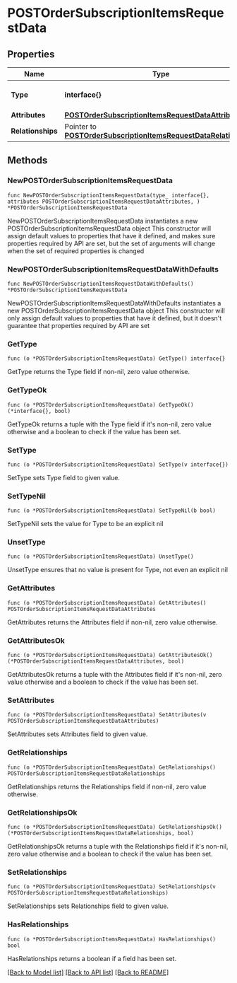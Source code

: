 # POSTOrderSubscriptionItemsRequestData

## Properties

Name | Type | Description | Notes
------------ | ------------- | ------------- | -------------
**Type** | **interface{}** | The resource&#39;s type | 
**Attributes** | [**POSTOrderSubscriptionItemsRequestDataAttributes**](POSTOrderSubscriptionItemsRequestDataAttributes.md) |  | 
**Relationships** | Pointer to [**POSTOrderSubscriptionItemsRequestDataRelationships**](POSTOrderSubscriptionItemsRequestDataRelationships.md) |  | [optional] 

## Methods

### NewPOSTOrderSubscriptionItemsRequestData

`func NewPOSTOrderSubscriptionItemsRequestData(type_ interface{}, attributes POSTOrderSubscriptionItemsRequestDataAttributes, ) *POSTOrderSubscriptionItemsRequestData`

NewPOSTOrderSubscriptionItemsRequestData instantiates a new POSTOrderSubscriptionItemsRequestData object
This constructor will assign default values to properties that have it defined,
and makes sure properties required by API are set, but the set of arguments
will change when the set of required properties is changed

### NewPOSTOrderSubscriptionItemsRequestDataWithDefaults

`func NewPOSTOrderSubscriptionItemsRequestDataWithDefaults() *POSTOrderSubscriptionItemsRequestData`

NewPOSTOrderSubscriptionItemsRequestDataWithDefaults instantiates a new POSTOrderSubscriptionItemsRequestData object
This constructor will only assign default values to properties that have it defined,
but it doesn't guarantee that properties required by API are set

### GetType

`func (o *POSTOrderSubscriptionItemsRequestData) GetType() interface{}`

GetType returns the Type field if non-nil, zero value otherwise.

### GetTypeOk

`func (o *POSTOrderSubscriptionItemsRequestData) GetTypeOk() (*interface{}, bool)`

GetTypeOk returns a tuple with the Type field if it's non-nil, zero value otherwise
and a boolean to check if the value has been set.

### SetType

`func (o *POSTOrderSubscriptionItemsRequestData) SetType(v interface{})`

SetType sets Type field to given value.


### SetTypeNil

`func (o *POSTOrderSubscriptionItemsRequestData) SetTypeNil(b bool)`

 SetTypeNil sets the value for Type to be an explicit nil

### UnsetType
`func (o *POSTOrderSubscriptionItemsRequestData) UnsetType()`

UnsetType ensures that no value is present for Type, not even an explicit nil
### GetAttributes

`func (o *POSTOrderSubscriptionItemsRequestData) GetAttributes() POSTOrderSubscriptionItemsRequestDataAttributes`

GetAttributes returns the Attributes field if non-nil, zero value otherwise.

### GetAttributesOk

`func (o *POSTOrderSubscriptionItemsRequestData) GetAttributesOk() (*POSTOrderSubscriptionItemsRequestDataAttributes, bool)`

GetAttributesOk returns a tuple with the Attributes field if it's non-nil, zero value otherwise
and a boolean to check if the value has been set.

### SetAttributes

`func (o *POSTOrderSubscriptionItemsRequestData) SetAttributes(v POSTOrderSubscriptionItemsRequestDataAttributes)`

SetAttributes sets Attributes field to given value.


### GetRelationships

`func (o *POSTOrderSubscriptionItemsRequestData) GetRelationships() POSTOrderSubscriptionItemsRequestDataRelationships`

GetRelationships returns the Relationships field if non-nil, zero value otherwise.

### GetRelationshipsOk

`func (o *POSTOrderSubscriptionItemsRequestData) GetRelationshipsOk() (*POSTOrderSubscriptionItemsRequestDataRelationships, bool)`

GetRelationshipsOk returns a tuple with the Relationships field if it's non-nil, zero value otherwise
and a boolean to check if the value has been set.

### SetRelationships

`func (o *POSTOrderSubscriptionItemsRequestData) SetRelationships(v POSTOrderSubscriptionItemsRequestDataRelationships)`

SetRelationships sets Relationships field to given value.

### HasRelationships

`func (o *POSTOrderSubscriptionItemsRequestData) HasRelationships() bool`

HasRelationships returns a boolean if a field has been set.


[[Back to Model list]](../README.md#documentation-for-models) [[Back to API list]](../README.md#documentation-for-api-endpoints) [[Back to README]](../README.md)


